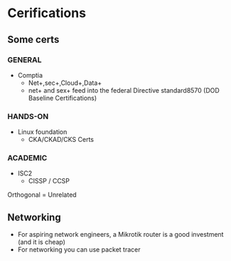 
# Cerifications

## Some certs

### GENERAL
* Comptia 
    * Net+,sec+,Cloud+,Data+
    * net+ and sex+ feed into the federal Directive standard8570 (DOD Baseline Certifications)

### HANDS-ON
* Linux foundation
    * CKA/CKAD/CKS Certs

### ACADEMIC
* ISC2 
    * CISSP / CCSP

Orthogonal = Unrelated

## Networking 

* For aspiring network engineers, a Mikrotik router is a good investment (and it is cheap)
* For networking you can use packet tracer


